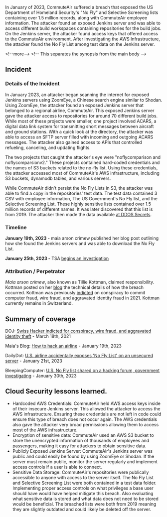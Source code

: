 In January of 2023, CommuteAir suffered a breach that exposed the US Department of Homeland Security's "No Fly" and Selective Screening lists containing over 1.5 million records, along with CommuteAir employee information. The attacker found an exposed Jenkins server and was able to access different build workspaces containing repositories for the build jobs. On the Jenkins server, the attacker found access keys that offered access to the CommuteAir environment. After investigating the AWS Infrastructure, the attacker found the No Fly List among test data on the Jenkins server.

\<!--more--\> \<!-- This separates the synopsis from the main body --\>

## Incident

### Details of the Incident

In January 2023, an attacker began scanning the internet for exposed Jenkins servers using ZoomEye, a Chinese search engine similar to Shodan. Using ZoomEye, the attacker found an exposed Jenkins server that belonged to a regional airline, CommuteAir. This exposed Jenkins server gave the attacker access to repositories for around 70 different build jobs. While most of these projects were smaller, one project involved ACARS, a digital data link system for transmitting short messages between aircraft and ground stations. With a quick look at the directory, the attacker was able to access an SFTP server filled with incoming and outgoing ACARS messages. The attacker also gained access to APIs that controlled refueling, canceling, and updating flights.

The two projects that caught the attacker's eye were "noflycomparison and noflycomparsionv2." These projects contained hard-coded credentials and the names of S3 buckets related to the no-fly list. Using these credentials, the attacker accessed most of CommuteAir's AWS infrastructure, including S3 buckets, dynamodb tables, and various servers.

While CommuteAir didn't persist the No Fly Lists in S3, the attacker was able to find a copy in the repositories' test data. The test data contained 3 CSV with employee information, The US Government's No Fly list, and the Selective Screening List. These highly sensitive lists contained over 1.5 million records of different names. It was later discovered that this list is from 2019. The attacker then made the data available [at DDOS Secrets](https://ddosecrets.com/wiki/No_Fly_List).

### Timeline

**January 19th, 2023** - maia arson crimew published her blog post outlining how she found the Jenkins servers and was able to download the No Fly List.

**January 25th, 2023 -** TSA [begins an investigation](https://www.cnn.com/2023/01/20/politics/tsa-no-fly-list-data-cybersecurity/index.html)

### Attribution / Perpetrator

_Maia arson crimew_, also known as Tillie Kottman, claimed responsibility. Kottman posted on her [blog](https://maia.crimew.gay/posts/how-to-hack-an-airline/) the technical details of how the breach occurred. Kottman was previously [indicted](https://www.justice.gov/media/1130281/dl?inline) on conspiracy to commit computer fraud, wire fraud, and aggravated identity fraud in 2021. Kottman currently remains in Switzerland.

## Summary of coverage

DOJ: [Swiss Hacker indicted for conspiracy, wire fraud, and aggravated identity theft](https://www.justice.gov/usao-wdwa/pr/swiss-hacker-indicted-conspiracy-wire-fraud-and-aggravated-identity-theft) - March 18th, 2021

Maia's Blog: [How to hack an airline](https://maia.crimew.gay/posts/how-to-hack-an-airline/) - January 19th, 2023

DailyDot: [U.S. airline accidentally exposes 'No Fly List' on an unsecured server](https://www.dailydot.com/debug/no-fly-list-us-tsa-unprotected-server-commuteair/) - January 21st, 2023

BleepingComputer: [U.S. No Fly list shared on a hacking forum, government investigating](https://www.bleepingcomputer.com/news/security/us-no-fly-list-shared-on-a-hacking-forum-government-investigating/) - January 30th, 2023

## Cloud Security lessons learned.

- Hardcoded AWS Credentials: CommuteAir held AWS access keys inside of their insecure Jenkins server. This allowed the attacker to access the AWS infrastructure. Ensuring these credentials are not left in code could ensure this type of breach does not occur again. The AWS credentials also gave the attacker very broad permissions allowing them to access most of the AWS infrastructure.
- Encryption of sensitive data: CommuteAir used an AWS S3 bucket to store the unencrypted information of thousands of employees and passengers, making it easy for attackers to obtain sensitive data.
- Publicly Exposed Jenkins Server: CommuteAir's Jenkins server was public and could easily be found by using ZoomEye or Shodan. If the server must remain public, monitor the server regularly and implement access controls if a user is able to connect.
- Sensitive Data Storage: CommuteAir's repositories were publically accessible to anyone with access to the server itself. The No Fly List and Selective Screening List were both contained in a test data folder. Implementing proper access controls on what privileges a base user should have would have helped mitigate this breach. Also evaluating what sensitive data is stored and what data does not need to be stored would be beneficial. The breached lists were both from 2019 meaning they are slightly outdated and could likely be deleted off the server.